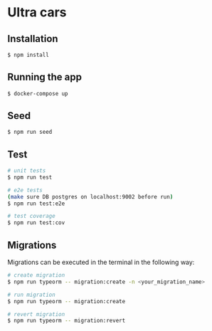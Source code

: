 # Ultra cars

## Installation

```bash
$ npm install
```

## Running the app

```bash
$ docker-compose up
```

## Seed

```bash
$ npm run seed
```

## Test

```bash
# unit tests
$ npm run test

# e2e tests
(make sure DB postgres on localhost:9002 before run)
$ npm run test:e2e

# test coverage
$ npm run test:cov
```

## Migrations
Migrations can be executed in the terminal in the following way:
```bash
# create migration
$ npm run typeorm -- migration:create -n <your_migration_name>

# run migration
$ npm run typeorm -- migration:create

# revert migration
$ npm run typeorm -- migration:revert 
```
